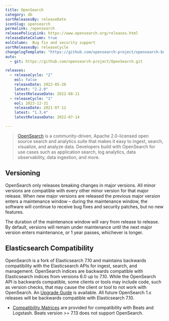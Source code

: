 ```yaml
---
title: OpenSearch
category: db
sortReleasesBy: releaseDate
iconSlug: opensearch
permalink: /opensearch
releasePolicyLink: https://www.opensearch.org/releases.html
releaseDateColumn: true
eolColumn: 	Bug fix and security support
sortReleasesBy: releaseCycle
changelogTemplate: "https://github.com/opensearch-project/opensearch-build/blob/main/release-notes/opensearch-release-notes-__LATEST__.md"
auto:
  - git: https://github.com/opensearch-project/OpenSearch.git

releases:
  - releaseCycle: "2"
    eol: false
    releaseDate: 2022-05-26
    latest: "2.2.0"
    latestReleaseDate: 2022-08-11
  - releaseCycle: "1"
    eol: 2023-12-31
    releaseDate: 2021-07-12
    latest: "1.3.4"
    latestReleaseDate: 2022-07-14

---
```


> [OpenSearch](https://opensearch.org/) is a community-driven, Apache 2.0-licensed open source search and analytics suite that makes it easy to ingest, search, visualize, and analyze data. Developers build with OpenSearch for use cases such as application search, log analytics, data observability, data ingestion, and more.

## Versioning

OpenSearch only releases breaking changes in major versions. All minor versions are compatible with every other minor version for that major release. When new major versions are released the previous major version enters a maintenance window – during the maintenance window, the software will continue to receive bug fixes and security patches, but no new features.

The duration of the maintenance window will vary from release to release. By default, versions will remain under maintenance until the next major version enters maintenance, or 1 year passes, whichever is longer.

## Elasticsearch Compatibility

OpenSearch is a fork of Elasticsearch 7.10 and maintains backwards compatibility with the Elasticsearch APIs for ingest, search, and management. OpenSearch indices are backwards compatible with Elasticsearch indices from versions 6.0 up to 7.10. While the OpenSearch API is backwards compatible, some clients or tools may include code, such as version checks, that may cause the client or tool to not work with OpenSearch. An [Upgrade Guide](https://opensearch.org/faq/#q3.1) is available. All future OpenSearch 1.x releases will be backwards compatible with Elasticsearch 7.10.

- [Compatibility Matrices](https://opensearch.org/docs/latest/clients/agents-and-ingestion-tools/index/#compatibility-matrices) are provided for compatibility with Beats and Logstash. Beats version >= 7.13 does not support OpenSearch.
